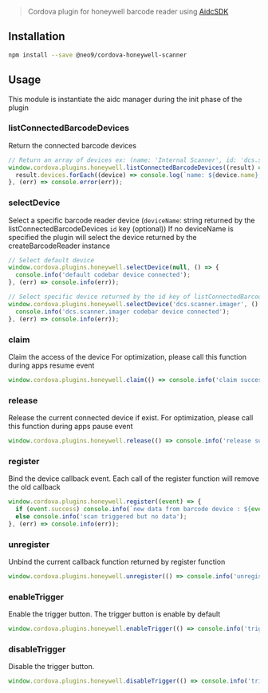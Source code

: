 > Cordova plugin for honeywell barcode reader using [AidcSDK](http://download.salamandre.tm.fr/api/com/honeywell/aidc/package-summary.html)

## Installation

```bash
npm install --save @neo9/cordova-honeywell-scanner
```

## Usage

This module is instantiate the aidc manager during the init phase of the plugin

### listConnectedBarcodeDevices

Return the connected barcode devices

```js
// Return an array of devices ex: (name: 'Internal Scanner', id: 'dcs.scanner.imager')
window.cordova.plugins.honeywell.listConnectedBarcodeDevices((result) => {
  result.devices.forEach((device) => console.log(`name: ${device.name}, id: ${device.id}`));
}, (err) => console.error(err));
```

### selectDevice

Select a specific barcode reader device (`deviceName`: string returned by the listConnectedBarcodeDevices `id` key (optional))
If no deviceName is specified the plugin will select the device returned by the createBarcodeReader instance

```js
// Select default device
window.cordova.plugins.honeywell.selectDevice(null, () => {
  console.info('default codebar device connected');
}, (err) => console.info(err));

// Select specific device returned by the id key of listConnectedBarcodeDevices function
window.cordova.plugins.honeywell.selectDevice('dcs.scanner.imager', () => {
  console.info('dcs.scanner.imager codebar device connected');
}, (err) => console.info(err));
```

### claim

Claim the access of the device
For optimization, please call this function during apps resume event

```js
window.cordova.plugins.honeywell.claim(() => console.info('claim success'), (err) => console.info(err));
```

### release

Release the current connected device if exist.
For optimization, please call this function during apps pause event


```js
window.cordova.plugins.honeywell.release(() => console.info('release success'), (err) => console.info(err));
```

### register

Bind the device callback event. Each call of the register function will remove the old callback

```js
window.cordova.plugins.honeywell.register((event) => {
  if (event.success) console.info(`new data from barcode device : ${event.data}`);
  else console.info('scan triggered but no data');
}, (err) => console.info(err));
```

### unregister

Unbind the current callback function returned by register function

```js
window.cordova.plugins.honeywell.unregister(() => console.info('unregister done'));
```

### enableTrigger

Enable the trigger button. The trigger button is enable by default

```js
window.cordova.plugins.honeywell.enableTrigger(() => console.info('trigger enabled'));
```

### disableTrigger

Disable the trigger button.

```js
window.cordova.plugins.honeywell.disableTrigger(() => console.info('trigger disabled'));
```
